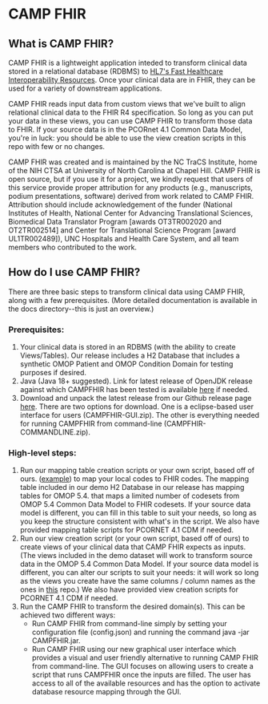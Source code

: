 # CAMP FHIR

## What is CAMP FHIR?


CAMP FHIR is a lightweight application inteded to transform clinical data stored in a relational database (RDBMS) to [HL7's Fast Healthcare Interoperability Resources](http://hl7.org/fhir/index.html). Once your clinical data are in FHIR, they can be used for a variety of downstream applications. 

CAMP FHIR reads input data from custom views that we've built to align relational clinical data to the FHIR R4 specification. So long as you can put your data in these views, you can use CAMP FHIR to transform those data to FHIR. If your source data is in the PCORnet 4.1 Common Data Model, you're in luck: you should be able to use the view creation scripts in this repo with few or no changes. 

CAMP FHIR was created and is maintained by the NC TraCS Institute, home of the NIH CTSA at University of North Carolina at Chapel Hill. CAMP FHIR is open source, but if you use it for a project, we kindly request that users of this service provide proper attribution for any products (e.g., manuscripts, podium presentations, software) derived from work related to CAMP FHIR. Attribution should include acknowledgement of the funder (National Institutes of Health, National Center for Advancing Translational Sciences, Biomedical Data Translator Program [awards OT3TR002020 and OT2TR002514] and Center for Translational Science Program [award UL1TR002489]), UNC Hospitals and Health Care System, and all team members who contributed to the work.

## How do I use CAMP FHIR?
There are three basic steps to transform clinical data using CAMP FHIR, along with a few prerequisites. (More detailed documentation is available in the docs directory--this is just an overview.)

### Prerequisites:
1. Your clinical data is stored in an RDBMS (with the ability to create Views/Tables). Our release includes a H2 Database that includes a synthetic OMOP Patient and OMOP Condition Domain for testing purposes if desired. 
2. Java (Java 18+ suggested). Link for latest release of OpenJDK release against which CAMPFHIR has been tested is available  [here](https://jdk.java.net/19/) if needed.
3. Download and unpack the latest release from our Github release page [here](https://github.com/NCTraCSIDSci/camp-fhir/releases/). There are two options for download. One is a eclipse-based user interface for users (CAMPFHIR-GUI.zip). The other is everything needed for running CAMPFHIR from command-line (CAMPFHIR-COMMANDLINE.zip).


### High-level steps:
1. Run our mapping table creation scripts or your own script, based off of ours. ([example](https://github.com/NCTraCSIDSci/camp-fhir/tree/master/scripts/Postgres)) to map your local codes to FHIR codes. The mapping table included in our demo H2 Database in our release has mapping tables for OMOP 5.4. that maps a limited number of codesets from OMOP 5.4 Common Data Model to FHIR codesets. If your source data model is different, you can fill in this table to suit your needs, so long as you keep the structure consistent with what's in the script. We also have provided mapping table scripts for PCORNET 4.1 CDM if needed.
2. Run our view creation script (or your own script, based off of ours) to create views of your clinical data that CAMP FHIR expects as inputs. (The views included in the demo dataset will work to transform source data in the OMOP 5.4 Common Data Model. If your source data model is different, you can alter our scripts to suit your needs: it will work so long as the views you create have the same columns / column names as the ones in [this](https://github.com/NCTraCSIDSci/camp-fhir/tree/master/scripts/Postgres) repo.) We also have provided view creation scripts for PCORNET 4.1 CDM if needed.
3. Run the CAMP FHIR to transform the desired domain(s)\. This can be achieved two different ways\:
    - Run CAMP FHIR from command\-line simply by setting your configuration file (config.json) and running the command java \-jar CAMPFHIR\.jar\.
    - Run CAMP FHIR using our new graphical user interface which provides a visual and user friendly alternative to running CAMP FHIR from command\-line\. The GUI focuses on allowing users to create a script that runs CAMPFHIR once the inputs are filled\. The user has access to all of the available resources and has the option to activate database resource mapping through the GUI\. 

